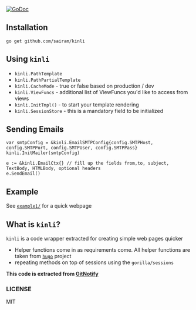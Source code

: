 [![GoDoc](https://godoc.org/github.com/sairam/kinli?status.svg)](https://godoc.org/github.com/sairam/kinli)

## Installation

    go get github.com/sairam/kinli

## Using `kinli`

* `kinli.PathTemplate`
* `kinli.PathPartialTemplate`
* `kinli.CacheMode` - true or false based on production / dev
* `kinli.ViewFuncs` - additional list of ViewFuncs you'd like to access from views
* `kinli.InitTmpl()` - to start your template rendering
* `kinli.SessionStore` - this is a mandatory field to be initialized

## Sending Emails

```
var smtpConfig = &kinli.EmailSMTPConfig{config.SMTPHost, config.SMTPPort, config.SMTPUser, config.SMTPPass}
kinli.InitMailer(smtpConfig)

e := &kinli.EmailCtx{} // fill up the fields from,to, subject, TextBody, HTMLBody, optional headers
e.SendEmail()
```

## Example
See [`example1/`](https://github.com/sairam/kinli/tree/master/example1/) for a quick webpage

## What is `kinli`?
`kinli` is a code wrapper extracted for creating simple web pages quicker
* Helper functions come in as requirements come. All helper functions are taken from [`hugo`](https://github.com/spf13/hugo/) project
* repeating methods on top of sessions using the `gorilla/sessions`

**This code is extracted from [GitNotify](https://github.com/sairam/gitnotify)**

### LICENSE
MIT
